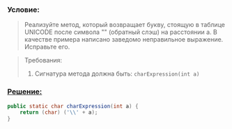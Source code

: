 ### Условие:
>Реализуйте метод, который возвращает букву, стоящую в таблице UNICODE после символа "\" (обратный слэш) на расстоянии a.
В качестве примера написано заведомо неправильное выражение. Исправьте его.

>Требования:
>1) Сигнатура метода должна быть: ```charExpression(int a)```


### [Решение:]()
```java
public static char charExpression(int a) {
    return (char) ('\\' + a);
}
```
